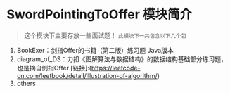 # SwordPointingToOffer 模块简介
> 这个模块下主要存放一些面试题！
> `此模块下一共包含以下几个包`
1. BookExer：剑指Offer的书籍（第二版）练习题 Java版本
2. diagram_of_DS：力扣《图解算法与数据结构》的数据结构基础部分练习题，也是摘自剑指Offer
[链接]:(https://leetcode-cn.com/leetbook/detail/illustration-of-algorithm/) 
3. others